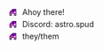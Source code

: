 <div style="display: grid; align-items: center; gap: 5px; grid-template-columns: 20px auto; padding-top: 5px;">
    <img src="a.png" style="display: inline;"><p style="margin:0; display: inline;">Ahoy there!</p>
    <img src="a.png" style="display: inline;"><p style="margin:0; display: inline;">Discord: astro.spud</p>
    <img src="a.png" style="display: inline;"><p style="margin:0; display: inline;">they/them</p>
</div>